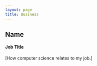 ```yaml
---
layout: page
title: Business
---
```


## Name
#### Job Title
[How computer science relates to my job.]

